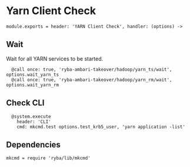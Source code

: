 
# Yarn Client Check

    module.exports = header: 'YARN Client Check', handler: (options) ->

## Wait

Wait for all YARN services to be started.

      @call once: true, 'ryba-ambari-takeover/hadoop/yarn_ts/wait', options.wait_yarn_ts
      @call once: true, 'ryba-ambari-takeover/hadoop/yarn_rm/wait', options.wait_yarn_rm

## Check CLI

      @system.execute
        header: 'CLI'
        cmd: mkcmd.test options.test_krb5_user, 'yarn application -list'

## Dependencies

    mkcmd = require 'ryba/lib/mkcmd'
